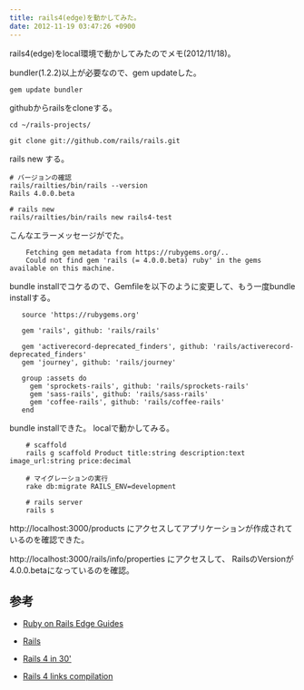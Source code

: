 ```yaml
---
title: rails4(edge)を動かしてみた。
date: 2012-11-19 03:47:26 +0900
---
```


rails4(edge)をlocal環境で動かしてみたのでメモ(2012/11/18)。

bundler(1.2.2)以上が必要なので、gem updateした。  

    gem update bundler
  
githubからrailsをcloneする。  
  
    cd ~/rails-projects/

    git clone git://github.com/rails/rails.git
  
rails new する。
  
    # バージョンの確認
    rails/railties/bin/rails --version
    Rails 4.0.0.beta

    # rails new
    rails/railties/bin/rails new rails4-test

こんなエラーメッセージがでた。

        Fetching gem metadata from https://rubygems.org/..
        Could not find gem 'rails (= 4.0.0.beta) ruby' in the gems available on this machine.

bundle installでコケるので、Gemfileを以下のように変更して、もう一度bundle installする。

       source 'https://rubygems.org'

       gem 'rails', github: 'rails/rails'

       gem 'activerecord-deprecated_finders', github: 'rails/activerecord-deprecated_finders'
       gem 'journey', github: 'rails/journey'

       group :assets do
         gem 'sprockets-rails', github: 'rails/sprockets-rails'
         gem 'sass-rails', github: 'rails/sass-rails'
         gem 'coffee-rails', github: 'rails/coffee-rails'
       end

bundle installできた。
localで動かしてみる。

        # scaffold
        rails g scaffold Product title:string description:text image_url:string price:decimal

        # マイグレーションの実行
        rake db:migrate RAILS_ENV=development

        # rails server
        rails s

http://localhost:3000/products にアクセスしてアプリケーションが作成されているのを確認できた。

http://localhost:3000/rails/info/properties にアクセスして、
RailsのVersionが4.0.0.betaになっているのを確認。


## 参考
- [Ruby on Rails Edge Guides](http://edgeguides.rubyonrails.org/)

- [Rails](https://github.com/rails/rails)

- [Rails 4 in 30'](https://speakerdeck.com/spastorino/rails-4-in-30)

- [Rails 4 links compilation](http://blog.wyeworks.com/2012/11/13/rails-4-compilation-links/)